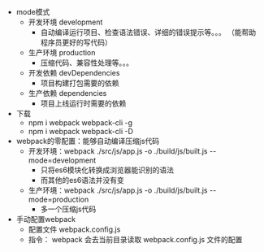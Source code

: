 * mode模式
  * 开发环境 development
    * 自动编译运行项目、检查语法错误、详细的错误提示等。。。 （能帮助程序员更好的写代码）
  * 生产环境 production
    * 压缩代码、兼容性处理等。。。
  * 开发依赖 devDependencies
    * 项目构建打包需要的依赖
  * 生产依赖 dependencies
    * 项目上线运行时需要的依赖
* 下载
  * npm i webpack webpack-cli -g
  * npm i webpack webpack-cli -D
* webpack的零配置：能够自动编译压缩js代码  
  * 开发环境：webpack ./src/js/app.js -o ./build/js/built.js --mode=development
    * 只将es6模块化转换成浏览器能识别的语法
    * 而其他的es6语法并没有变
  * 生产环境：webpack ./src/js/app.js -o ./build/js/built.js --mode=production
    * 多一个压缩js代码
* 手动配置webpack
  * 配置文件 webpack.config.js   
  * 指令： webpack  会去当前目录读取 webpack.config.js  文件的配置